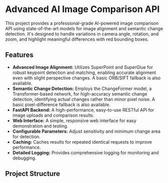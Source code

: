 # Advanced AI Image Comparison API

This project provides a professional-grade AI-powered image comparison API using state-of-the-art models for image alignment and semantic change detection. It's designed to handle variations in camera angle, rotation, and zoom, and highlight meaningful differences with red bounding boxes.

## Features

- **Advanced Image Alignment:** Utilizes SuperPoint and SuperGlue for robust keypoint detection and matching, enabling accurate alignment even with slight perspective changes. A basic ORB/SIFT fallback is also available.
- **Semantic Change Detection:** Employs the ChangeFormer model, a Transformer-based network, for high-accuracy semantic change detection, identifying actual changes rather than minor pixel noise. A basic pixel-difference fallback is also available.
- **FastAPI Backend:** A high-performance, easy-to-use RESTful API for image uploads and comparison results.
- **Web Interface:** A simple, responsive web interface for easy demonstration and testing.
- **Configurable Parameters:** Adjust sensitivity and minimum change area for detection.
- **Caching:** Caches results for repeated identical requests to improve performance.
- **Detailed Logging:** Provides comprehensive logging for monitoring and debugging.

## Project Structure
